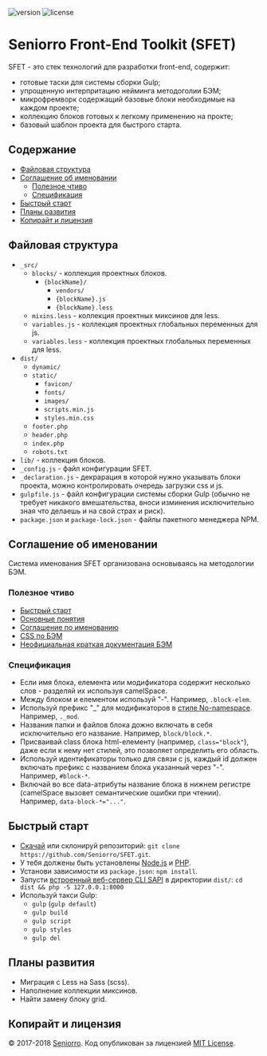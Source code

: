 ![version](https://img.shields.io/badge/dynamic/json.svg?label=version&url=https%3A%2F%2Fraw.githubusercontent.com%2Fseniorro%2Fsfet%2Fmaster%2Fpackage.json&query=version&colorB=green)
![license](https://img.shields.io/badge/dynamic/json.svg?label=license&url=https%3A%2F%2Fraw.githubusercontent.com%2Fseniorro%2Fsfet%2Fmaster%2Fpackage.json&query=license&colorB=blue)

# Seniorro Front-End Toolkit (SFET)
SFET - это стек технологий для разработки front-end, содержит:
- готовые таски для системы сборки Gulp;
- упрощенную интерпритацию нейминга методоголии БЭМ;
- микрофремворк содержащий базовые блоки необходимые на каждом проекте;
- коллекцию блоков готовых к легкому применению на прокте;
- базовый шаблон проекта для быстрого старта.

## Содержание
- [Файловая структура](#Файловая-структура)
- [Соглашение об именовании](#Соглашение-об-именовании)
    - [Полезное чтиво](#Полезное-чтиво)
    - [Спецификация](#Спецификация)
- [Быстрый старт](#Быстрый-старт)
- [Планы развития](#Планы-развития)
- [Копирайт и лицензия](#Копирайт-и-лицензия)

## Файловая структура
- `_src/`
    - `blocks/` - коллекция проектных блоков.
        - `{blockName}/`
            - `vendors/`
            - `{blockName}.js`
            - `{blockName}.less`
    - `mixins.less` - коллекция проектных миксинов для less.
    - `variables.js` - коллекция проектных глобальных переменных для js.
    - `variables.less` - коллекция проектных глобальных переменных для less.
- `dist/`
    - `dynamic/`
    - `static/`
        - `favicon/`
        - `fonts/`
        - `images/`
        - `scripts.min.js`
        - `styles.min.css`
    - `footer.php`
    - `header.php`
    - `index.php`
    - `robots.txt`
- `lib/` - коллекция блоков.
- `_config.js` - файл конфигурации SFET.
- `_declaration.js`  - декрарация в которой нужно указывать блоки проекта, можно контролировать очередь загрузки css и js.
- `gulpfile.js`  - файл конфигурации системы сборки Gulp (обычно не требует никакого вмешательства, вноси изминения исключительно зная что делаешь и на свой страх и риск).
- `package.json` и `package-lock.json` - файлы пакетного менеджера NPM.

## Соглашение об именовании
Система именования SFET организована основываясь на методологии БЭМ.

### Полезное чтиво
- [Быстрый старт](https://ru.bem.info/methodology/quick-start/)
- [Основные понятия](https://ru.bem.info/methodology/key-concepts/)
- [Соглашение по именованию](https://ru.bem.info/methodology/naming-convention/)
- [CSS по БЭМ](https://ru.bem.info/methodology/css/)
- [Неофициальная краткая документация БЭМ](http://nicothin.github.io/idiomatic-pre-CSS/)

### Спецификация
- Если имя блока, елемента или модификатора содержит несколько слов - разделяй их используя camelSpace.
- Между блоком и елементом используй "-". Например, `.block-elem`.
- Используй префикс "_" для модификаторов в [стиле No-namespace](https://ru.bem.info/methodology/naming-convention/#%D0%A1%D1%82%D0%B8%D0%BB%D1%8C-no-namespace). Например, `._mod`.
- Названия папки и файлов блока дожно включать в себя исключительно его название. Например, `block/block.*`.
- Присваивай class блока html-елементу (например, `class="block"`), даже если к нему нет стилей, это позволяет определить его область.
- Используй идентификаторы только для связи с js, каждый id должен включать префикс с названием блока указанный через "-". Например, `#block-*`.
- Включай во все data-атрибуты название блока в нижнем регистре (camelSpace вызовет семантические ошибки при чтении). Например, `data-block-*="..."`.

## Быстрый старт
- [Скачай](https://github.com/Seniorro/SFET/archive/master.zip) или склонируй репозиторий: `git clone https://github.com/Seniorro/SFET.git`.
- У тебя должены быть установлены [Node.js](https://nodejs.org/) и [PHP](http://php.net/downloads.php).
- Установи зависимости из `package.json`: `npm install`.
- Запусти [встроенный веб-сервер CLI SAPI](http://php.net/manual/ru/features.commandline.webserver.php) в директории `dist/`: `cd dist && php -S 127.0.0.1:8000`
- Используй такси Gulp:
    - `gulp` (`gulp default`)
    - `gulp build`
    - `gulp script`
    - `gulp styles`
    - `gulp del`

## Планы развития
- Миграция с Less на Sass (scss).
- Наполнение коллекции миксинов.
- Найти замену блоку grid.

## Копирайт и лицензия
© 2017-2018 [Seniorro](https://seniorro.com). Код опубликован за лицензией [MIT License](https://github.com/Seniorro/SFET/blob/master/LICENSE).